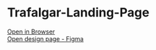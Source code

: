 # Trafalgar-Landing-Page

[Open in Browser](https://mrdahmadov1.github.io/Trafalgar-Landing-Page/)
<br/>
[Open design page - Figma](<https://www.figma.com/file/dF99gfKtBWuH1OQNAF5etM/Trafalgar-Landing-Page-(Community)?node-id=0%3A1>)
